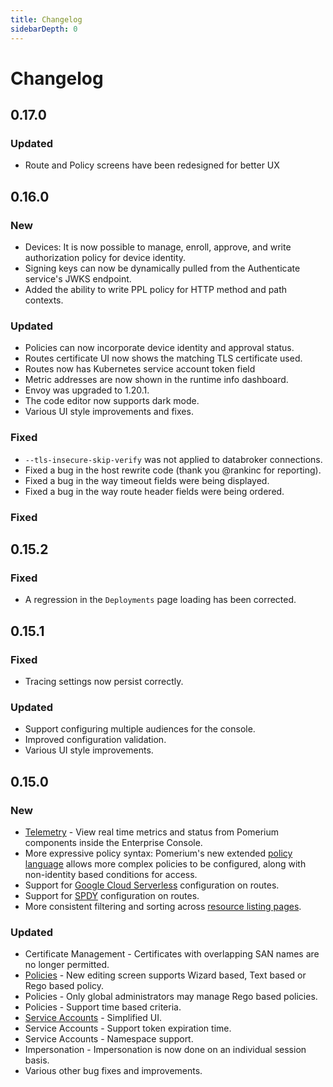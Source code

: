 ```yaml
---
title: Changelog
sidebarDepth: 0
---
```


# Changelog

## 0.17.0

### Updated

- Route and Policy screens have been redesigned for better UX

## 0.16.0

### New

- Devices: It is now possible to manage, enroll, approve, and write authorization policy for device identity.
- Signing keys can now be dynamically pulled from the Authenticate service's JWKS endpoint.
- Added the ability to write PPL policy for HTTP method and path contexts.

### Updated

- Policies can now incorporate device identity and approval status.
- Routes certificate UI now shows the matching TLS certificate used.
- Routes now has Kubernetes service account token field
- Metric addresses are now shown in the runtime info dashboard.
- Envoy was upgraded to 1.20.1.
- The code editor now supports dark mode.
- Various UI style improvements and fixes.

### Fixed

- `--tls-insecure-skip-verify` was not applied to databroker connections.
- Fixed a bug in the host rewrite code (thank you @rankinc for reporting).
- Fixed a bug in the way timeout fields were being displayed.
- Fixed a bug in the way route header fields were being ordered.

### Fixed

## 0.15.2

### Fixed

- A regression in the `Deployments` page loading has been corrected.

## 0.15.1

### Fixed

- Tracing settings now persist correctly.

### Updated

- Support configuring multiple audiences for the console.
- Improved configuration validation.
- Various UI style improvements.

## 0.15.0

### New

- [Telemetry] - View real time metrics and status from Pomerium components inside the Enterprise Console.
- More expressive policy syntax: Pomerium's new extended [policy language] allows more complex policies to be configured, along with non-identity based conditions for access.
- Support for [Google Cloud Serverless] configuration on routes.
- Support for [SPDY] configuration on routes.
- More consistent filtering and sorting across [resource listing pages][runtime].

### Updated

- Certificate Management - Certificates with overlapping SAN names are no longer permitted.
- [Policies] - New editing screen supports Wizard based, Text based or Rego based policy.
- Policies - Only global administrators may manage Rego based policies.
- Policies - Support time based criteria.
- [Service Accounts] - Simplified UI.
- Service Accounts - Support token expiration time.
- Service Accounts - Namespace support.
- Impersonation - Impersonation is now done on an individual session basis.
- Various other bug fixes and improvements.

[`signing key`]: /reference/readme.md#signing-key
[google cloud serverless]: /reference/readme.md#enable-google-cloud-serverless-authentication
[policies]: /enterprise/reference/manage.md#policies-2
[policy language]: /enterprise/reference/manage.md#pomerium-policy-language
[runtime]: /enterprise/reference/reports.md#runtime
[service accounts]: /enterprise/concepts.md#service-accounts
[spdy]: /reference/readme.md#spdy
[telemetry]: /enterprise/reference/reports.md#traffic
